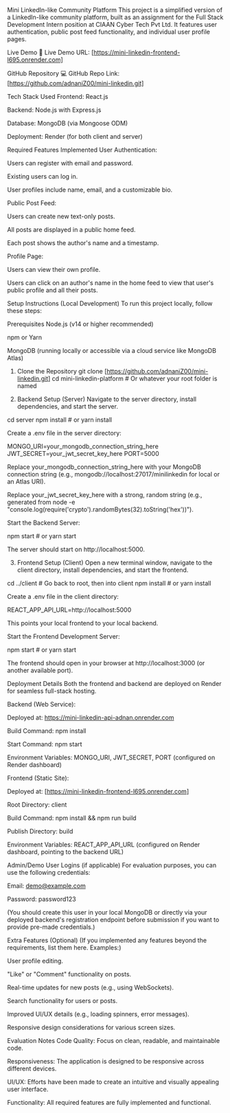 Mini LinkedIn-like Community Platform
This project is a simplified version of a LinkedIn-like community platform, built as an assignment for the Full Stack Development Intern position at CIAAN Cyber Tech Pvt Ltd. It features user authentication, public post feed functionality, and individual user profile pages.

Live Demo
🔗 Live Demo URL: [https://mini-linkedin-frontend-l695.onrender.com]

GitHub Repository
💻 GitHub Repo Link: [https://github.com/adnaniZ00/mini-linkedin.git]

Tech Stack Used
Frontend: React.js

Backend: Node.js with Express.js

Database: MongoDB (via Mongoose ODM)

Deployment: Render (for both client and server)

Required Features Implemented
User Authentication:

Users can register with email and password.

Existing users can log in.

User profiles include name, email, and a customizable bio.

Public Post Feed:

Users can create new text-only posts.

All posts are displayed in a public home feed.

Each post shows the author's name and a timestamp.

Profile Page:

Users can view their own profile.

Users can click on an author's name in the home feed to view that user's public profile and all their posts.

Setup Instructions (Local Development)
To run this project locally, follow these steps:

Prerequisites
Node.js (v14 or higher recommended)

npm or Yarn

MongoDB (running locally or accessible via a cloud service like MongoDB Atlas)

1. Clone the Repository
   git clone [https://github.com/adnaniZ00/mini-linkedin.git]
   cd mini-linkedin-platform # Or whatever your root folder is named

2. Backend Setup (Server)
   Navigate to the server directory, install dependencies, and start the server.

cd server
npm install # or yarn install

Create a .env file in the server directory:

MONGO_URI=your_mongodb_connection_string_here
JWT_SECRET=your_jwt_secret_key_here
PORT=5000

Replace your_mongodb_connection_string_here with your MongoDB connection string (e.g., mongodb://localhost:27017/minilinkedin for local or an Atlas URI).

Replace your_jwt_secret_key_here with a strong, random string (e.g., generated from node -e "console.log(require('crypto').randomBytes(32).toString('hex'))").

Start the Backend Server:

npm start # or yarn start

The server should start on http://localhost:5000.

3. Frontend Setup (Client)
   Open a new terminal window, navigate to the client directory, install dependencies, and start the frontend.

cd ../client # Go back to root, then into client
npm install # or yarn install

Create a .env file in the client directory:

REACT_APP_API_URL=http://localhost:5000

This points your local frontend to your local backend.

Start the Frontend Development Server:

npm start # or yarn start

The frontend should open in your browser at http://localhost:3000 (or another available port).

Deployment Details
Both the frontend and backend are deployed on Render for seamless full-stack hosting.

Backend (Web Service):

Deployed at: https://mini-linkedin-api-adnan.onrender.com

Build Command: npm install

Start Command: npm start

Environment Variables: MONGO_URI, JWT_SECRET, PORT (configured on Render dashboard)

Frontend (Static Site):

Deployed at: [https://mini-linkedin-frontend-l695.onrender.com]

Root Directory: client

Build Command: npm install && npm run build

Publish Directory: build

Environment Variables: REACT_APP_API_URL (configured on Render dashboard, pointing to the backend URL)

Admin/Demo User Logins (if applicable)
For evaluation purposes, you can use the following credentials:

Email: demo@example.com

Password: password123

(You should create this user in your local MongoDB or directly via your deployed backend's registration endpoint before submission if you want to provide pre-made credentials.)

Extra Features (Optional)
(If you implemented any features beyond the requirements, list them here. Examples:)

User profile editing.

"Like" or "Comment" functionality on posts.

Real-time updates for new posts (e.g., using WebSockets).

Search functionality for users or posts.

Improved UI/UX details (e.g., loading spinners, error messages).

Responsive design considerations for various screen sizes.

Evaluation Notes
Code Quality: Focus on clean, readable, and maintainable code.

Responsiveness: The application is designed to be responsive across different devices.

UI/UX: Efforts have been made to create an intuitive and visually appealing user interface.

Functionality: All required features are fully implemented and functional.
